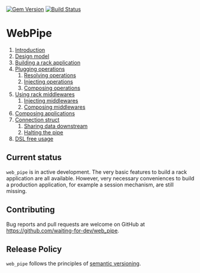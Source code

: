 [![Gem Version](https://badge.fury.io/rb/web_pipe.svg)](https://badge.fury.io/rb/web_pipe)
[![Build Status](https://travis-ci.com/waiting-for-dev/web_pipe.svg?branch=master)](https://travis-ci.com/waiting-for-dev/web_pipe)

# WebPipe

1. [Introduction](docs/introduction.md)
2. [Design model](docs/design_model.md)
3. [Building a rack application](docs/building_a_rack_application.md)
4. [Plugging operations](docs/plugging_operations.md)
   1. [Resolving operations](docs/plugging_operations/resolving_operations.md)
   2. [Injecting operations](docs/plugging_operations/injecting_operations.md)
   3. [Composing operations](docs/plugging_operations/composing_operations.md)
5. [Using rack middlewares](docs/using_rack_middlewares.md)
   1. [Injecting middlewares](docs/using_rack_middlewares/injecting_middlewares.md)
   2. [Composing middlewares](docs/using_rack_middlewares/composing_middlewares.md)
6. [Composing applications](docs/composing_applications.md)
7. [Connection struct](docs/connection_struct.md)
   1. [Sharing data downstream](docs/connection_struct/sharing_data_downstream.md)
   2. [Halting the pipe](docs/connection_struct/halting_the_pipe.md)
8. [DSL free usage](docs/dsl_free_usage.md)

## Current status

`web_pipe` is in active development. The very basic features to build
a rack application are all available. However, very necessary
conveniences to build a production application, for example a session
mechanism, are still missing.

## Contributing

Bug reports and pull requests are welcome on GitHub at
https://github.com/waiting-for-dev/web_pipe.

## Release Policy

`web_pipe` follows the principles of [semantic versioning](http://semver.org/).
